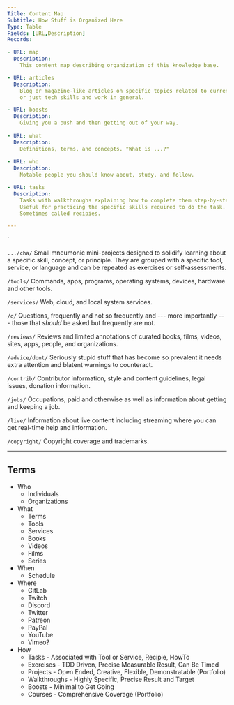 ```yaml
---
Title: Content Map
Subtitle: How Stuff is Organized Here
Type: Table
Fields: [URL,Description]
Records:

- URL: map
  Description:
    This content map describing organization of this knowledge base.

- URL: articles
  Description:
    Blog or magazine-like articles on specific topics related to current events
    or just tech skills and work in general.

- URL: boosts
  Description:
    Giving you a push and then getting out of your way.
  
- URL: what
  Description:
    Definitions, terms, and concepts. "What is ...?"
  
- URL: who
  Description:
    Notable people you should know about, study, and follow.

- URL: tasks
  Description:
    Tasks with walkthroughs explaining how to complete them step-by-step.
    Useful for practicing the specific skills required to do the task.
    Sometimes called recipies. 

---
```



 `

 `.../cha/`       Small mneumonic mini-projects designed to solidify
                  learning about a specific skill, concept, or principle.
                  They are grouped with a specific tool, service, or
                  language and can be repeated as exercises or
                  self-assessments.

 `/tools/`        Commands, apps, programs, operating systems,
                  devices, hardware and other tools.

 `/services/`     Web, cloud, and local system services.

 `/q/`            Questions, frequently and not so frequently and ---
                  more importantly --- those that *should* be asked but
                  frequently are not.

 `/reviews/`      Reviews and limited annotations of curated books,
                  films, videos, sites, apps, people, and organizations.

 `/advice/dont/`       Seriously stupid stuff that has become so prevalent
                  it needs extra attention and blatent warnings
                  to counteract.

 `/contrib/`      Contributor information, style and content guidelines,
                  legal issues, donation information.

 `/jobs/`         Occupations, paid and otherwise as well as information
                  about getting and keeping a job.

 `/live/`         Information about live content including streaming
                  where you can get real-time help and information.

 `/copyright/`    Copyright coverage and trademarks.
----------------- -------------------------------------------------------

## Terms

* Who
  * Individuals
  * Organizations
* What
  * Terms
  * Tools
  * Services
  * Books
  * Videos
  * Films
  * Series
* When
  * Schedule
* Where
  * GitLab
  * Twitch
  * Discord
  * Twitter
  * Patreon
  * PayPal
  * YouTube
  * Vimeo?
* How
  * Tasks - Associated with Tool or Service, Recipie, HowTo
  * Exercises - TDD Driven, Precise Measurable Result, Can Be Timed
  * Projects - Open Ended, Creative, Flexible, Demonstratable (Portfolio)
  * Walkthroughs - Highly Specific, Precise Result and Target
  * Boosts - Minimal to Get Going
  * Courses - Comprehensive Coverage (Portfolio)

